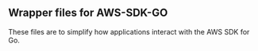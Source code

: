 ## Wrapper files for AWS-SDK-GO ##

These files are to simplify how applications interact with the AWS SDK for Go.